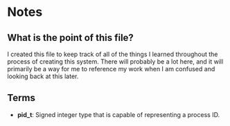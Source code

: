 # Notes
## What is the point of this file? 
I created this file to keep track of all of the things I learned throughout the process of creating this system. There will probably be a lot here, and it will primarily be a way for me to reference my work when I am confused and looking back at this later.

## Terms
- <strong>pid_t</strong>: Signed integer type that is capable of representing a process ID.
